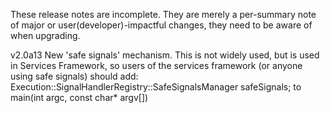 ﻿These release notes are incomplete. They are merely a per-summary note of
major or user(developer)-impactful changes, they need to be aware of when upgrading.

v2.0a13		New 'safe signals' mechanism. This is not widely used, but is used
			in Services Framework, so users of the services framework (or anyone using safe signals)
			should add:
				Execution::SignalHandlerRegistry::SafeSignalsManager    safeSignals;
			to main(int argc, const char* argv[])


